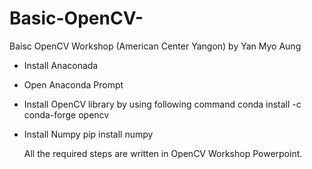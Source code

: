 # Basic-OpenCV-
Baisc OpenCV Workshop (American Center Yangon) by Yan Myo Aung


- Install Anaconada 
- Open Anaconda Prompt
- Install OpenCV library by using following command
    conda install -c conda-forge opencv
- Install Numpy 
    pip install numpy
  
  All the required steps are written in OpenCV Workshop Powerpoint.

  
  
